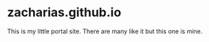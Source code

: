 zacharias.github.io
===================

This is my little portal site. There are many like it but this one is mine. 
